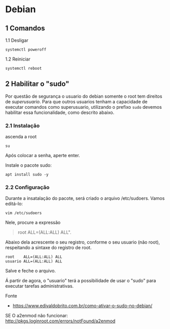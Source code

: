 Debian
============================================

1 Comandos
-------------------------------------------------------------

1.1 Desligar

`systemctl poweroff`

1.2 Reiniciar

`systemctl reboot`

2 Habilitar o "sudo"
----------------------------

Por questão de segurança o usuario do debian somente o root tem direitos de *superusuario*.
Para que outros usuarios tenham a capacidade de executar comandos como superusuario, utilizando o prefixo `sudo` devemos habilitar essa funcionalidade, como descrito abaixo.

### 2.1 Instalação

ascenda a root

`su`

Após colocar a senha, aperte enter.

Instale o pacote sudo:

`apt install sudo -y`

### 2.2 Configuração

Durante a insatalação do pacote, será criado o arquivo /etc/sudoers. Vamos editá-lo:

`vim /etc/sudoers`

Nele, procure a expressão 

> root    ALL=(ALL:ALL) ALL". 

Abaixo dela acrescente o seu registro, conforme o seu usuario (não root), respeitando a sintaxe do registro de root.

```
root    ALL=(ALL:ALL) ALL
usuario ALL=(ALL:ALL) ALL
```

Salve e feche o arquivo.

Á partir de agora, o "usuario" terá a possibilidade de usar o "sudo" para executar tarefas administrativas.

Fonte

* <https://www.edivaldobrito.com.br/como-ativar-o-sudo-no-debian/>


SE O a2enmod não funcionar:
http://pkgs.loginroot.com/errors/notFound/a2enmod
